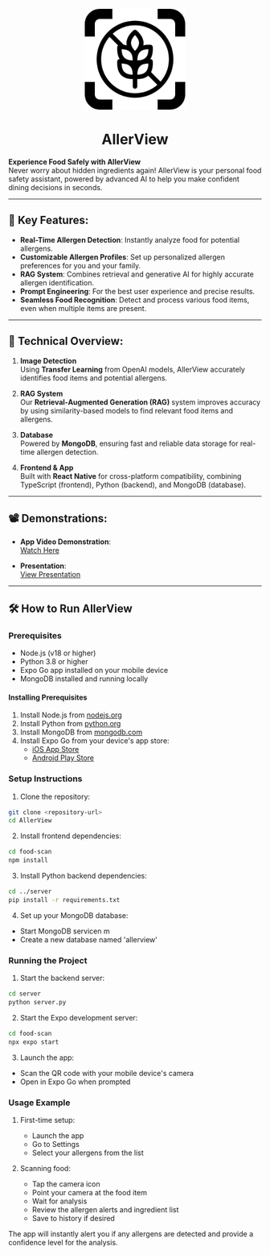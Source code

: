 <p align="center">
  <img src="food-scan/assets/images/AllerView_icon.png" alt="AllerView Logo" width="200" height="200"/>
</p>

<h1 align="center">AllerView</h1>

**Experience Food Safely with AllerView**  
Never worry about hidden ingredients again! AllerView is your personal food safety assistant, powered by advanced AI to help you make confident dining decisions in seconds.

---

## 🚀 Key Features:
- **Real-Time Allergen Detection**: Instantly analyze food for potential allergens.
- **Customizable Allergen Profiles**: Set up personalized allergen preferences for you and your family.
- **RAG System**: Combines retrieval and generative AI for highly accurate allergen identification.
- **Prompt Engineering**: For the best user experience and precise results.
- **Seamless Food Recognition**: Detect and process various food items, even when multiple items are present.

---

## 🌟 Technical Overview:

1. **Image Detection**  
   Using **Transfer Learning** from OpenAI models, AllerView accurately identifies food items and potential allergens.

2. **RAG System**  
   Our **Retrieval-Augmented Generation (RAG)** system improves accuracy by using similarity-based models to find relevant food items and allergens.

3. **Database**  
   Powered by **MongoDB**, ensuring fast and reliable data storage for real-time allergen detection.

4. **Frontend & App**  
   Built with **React Native** for cross-platform compatibility, combining TypeScript (frontend), Python (backend), and MongoDB (database).

---

## 📽️ Demonstrations:

- **App Video Demonstration**:  
  [Watch Here](https://drive.google.com/file/d/1h_9aE87udB6FUpW1nJQdhezl0gvbsWQF/view?usp=sharing)  

- **Presentation**:  
  [View Presentation](https://docs.google.com/presentation/d/14H5rwGxhoDALEETZ-2txu6fmpXHAyNMIxLE5XnGUnvI/edit?usp=sharing)

---

## 🛠️ How to Run AllerView

### Prerequisites

- Node.js (v18 or higher)
- Python 3.8 or higher
- Expo Go app installed on your mobile device
- MongoDB installed and running locally

#### Installing Prerequisites

1. Install Node.js from [nodejs.org](https://nodejs.org/)
2. Install Python from [python.org](https://python.org)
3. Install MongoDB from [mongodb.com](https://www.mongodb.com/try/download/community)
4. Install Expo Go from your device's app store:
   - [iOS App Store](https://apps.apple.com/app/apple-store/id982107779)
   - [Android Play Store](https://play.google.com/store/apps/details?id=host.exp.exponent)

### Setup Instructions

1. Clone the repository:

```bash
git clone <repository-url>
cd AllerView
```

2. Install frontend dependencies:

```bash
cd food-scan
npm install
```

3. Install Python backend dependencies:

```bash
cd ../server
pip install -r requirements.txt
```

4. Set up your MongoDB database:

- Start MongoDB servicen m
- Create a new database named 'allerview'

### Running the Project

1. Start the backend server:

```bash
cd server
python server.py
```

2. Start the Expo development server:

```bash
cd food-scan
npx expo start
```

3. Launch the app:

- Scan the QR code with your mobile device's camera
- Open in Expo Go when prompted

### Usage Example

1. First-time setup:

   - Launch the app
   - Go to Settings
   - Select your allergens from the list

2. Scanning food:
   - Tap the camera icon
   - Point your camera at the food item
   - Wait for analysis
   - Review the allergen alerts and ingredient list
   - Save to history if desired

The app will instantly alert you if any allergens are detected and provide a confidence level for the analysis.
